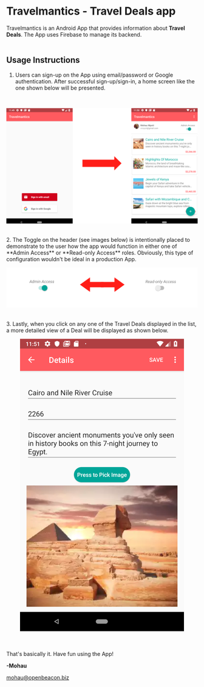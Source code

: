 # Travelmantics - Travel Deals app

Travelmantics is an Android App that provides information about **Travel Deals**. The App uses Firebase to manage its backend.
<br/>
<br/>

## Usage Instructions

1. Users can sign-up on the App using email/password or Google authentication. After successful sign-up/sign-in, a home screen like the one shown below will be presented.
<br/>

<p align="center">
  <img src="Images/sign-up.png?raw=true">
</p>

<br/>
2. The Toggle on the header (see images below) is intentionally placed to demonstrate to the user how the app would function in either one of **Admin Access** or **Read-only Access** roles. Obviously, this type of configuration wouldn't be ideal in a production App.
<br/>

<p align="center">
  <img src="Images/toggle_access_privileges.png?raw=true">
</p>

<br/>
3. Lastly, when you click on any one of the Travel Deals displayed in the list, a more detailed view of a Deal will be displayed as shown below.
<br/>

<p align="center">
  <img src="Images/details.png?raw=true">
</p>

<br/>
<br/>
That's basically it. Have fun using the App!

**-Mohau**

mohau@openbeacon.biz
